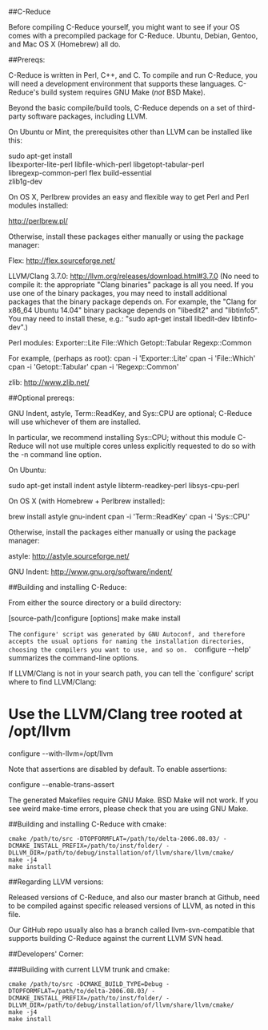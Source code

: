 ##C-Reduce


Before compiling C-Reduce yourself, you might want to see if your OS
comes with a precompiled package for C-Reduce. Ubuntu, Debian, Gentoo,
and Mac OS X (Homebrew) all do.


##Prereqs:


C-Reduce is written in Perl, C++, and C.  To compile and run C-Reduce,
you will need a development environment that supports these languages.
C-Reduce's build system requires GNU Make (*not* BSD Make).

Beyond the basic compile/build tools, C-Reduce depends on a set of
third-party software packages, including LLVM.

On Ubuntu or Mint, the prerequisites other than LLVM can be installed
like this:

  sudo apt-get install \
    libexporter-lite-perl libfile-which-perl libgetopt-tabular-perl \
    libregexp-common-perl flex build-essential \
    zlib1g-dev

On OS X, Perlbrew provides an easy and flexible way to get Perl and
Perl modules installed:

  http://perlbrew.pl/

Otherwise, install these packages either manually or using the package
manager:

Flex:
  http://flex.sourceforge.net/

LLVM/Clang 3.7.0:
  http://llvm.org/releases/download.html#3.7.0
  (No need to compile it: the appropriate "Clang binaries" package is
  all you need.  If you use one of the binary packages, you may need to
  install additional packages that the binary package depends on.  For
  example, the "Clang for x86_64 Ubuntu 14.04" binary package depends on
  "libedit2" and "libtinfo5".  You may need to install these, e.g.:
  "sudo apt-get install libedit-dev libtinfo-dev".)

Perl modules:
  Exporter::Lite
  File::Which
  Getopt::Tabular
  Regexp::Common

For example, (perhaps as root):
  cpan -i 'Exporter::Lite'
  cpan -i 'File::Which'
  cpan -i 'Getopt::Tabular'
  cpan -i 'Regexp::Common'

zlib:
  http://www.zlib.net/


##Optional prereqs:


GNU Indent, astyle, Term::ReadKey, and Sys::CPU are optional; C-Reduce
will use whichever of them are installed.

In particular, we recommend installing Sys::CPU; without this module
C-Reduce will not use multiple cores unless explicitly requested to do
so with the -n command line option.

On Ubuntu:

  sudo apt-get install indent astyle libterm-readkey-perl libsys-cpu-perl

On OS X (with Homebrew + Perlbrew installed):

  brew install astyle gnu-indent
  cpan -i 'Term::ReadKey'
  cpan -i 'Sys::CPU'

Otherwise, install the packages either manually or using the package
manager:

astyle:
  http://astyle.sourceforge.net/

GNU Indent:
  http://www.gnu.org/software/indent/


##Building and installing C-Reduce:


From either the source directory or a build directory:

  [source-path/]configure [options]
  make
  make install

The `configure' script was generated by GNU Autoconf, and therefore
accepts the usual options for naming the installation directories,
choosing the compilers you want to use, and so on.  `configure --help'
summarizes the command-line options.

If LLVM/Clang is not in your search path, you can tell the `configure'
script where to find LLVM/Clang:

  # Use the LLVM/Clang tree rooted at /opt/llvm
  configure --with-llvm=/opt/llvm

Note that assertions are disabled by default.  To enable assertions:

  configure --enable-trans-assert

The generated Makefiles require GNU Make.  BSD Make will not work.
If you see weird make-time errors, please check that you are using
GNU Make.


##Building and installing C-Reduce with cmake:


```
cmake /path/to/src -DTOPFORMFLAT=/path/to/delta-2006.08.03/ -DCMAKE_INSTALL_PREFIX=/path/to/inst/folder/ -DLLVM_DIR=/path/to/debug/installation/of/llvm/share/llvm/cmake/
make -j4
make install
```


##Regarding LLVM versions:


Released versions of C-Reduce, and also our master branch at Github,
need to be compiled against specific released versions of LLVM, as
noted in this file.

Our GitHub repo usually also has a branch called llvm-svn-compatible
that supports building C-Reduce against the current LLVM SVN head.


##Developers' Corner:


###Building with current LLVM trunk and cmake:
```
cmake /path/to/src -DCMAKE_BUILD_TYPE=Debug -DTOPFORMFLAT=/path/to/delta-2006.08.03/ -DCMAKE_INSTALL_PREFIX=/path/to/inst/folder/ -DLLVM_DIR=/path/to/debug/installation/of/llvm/share/llvm/cmake/
make -j4
make install
```
